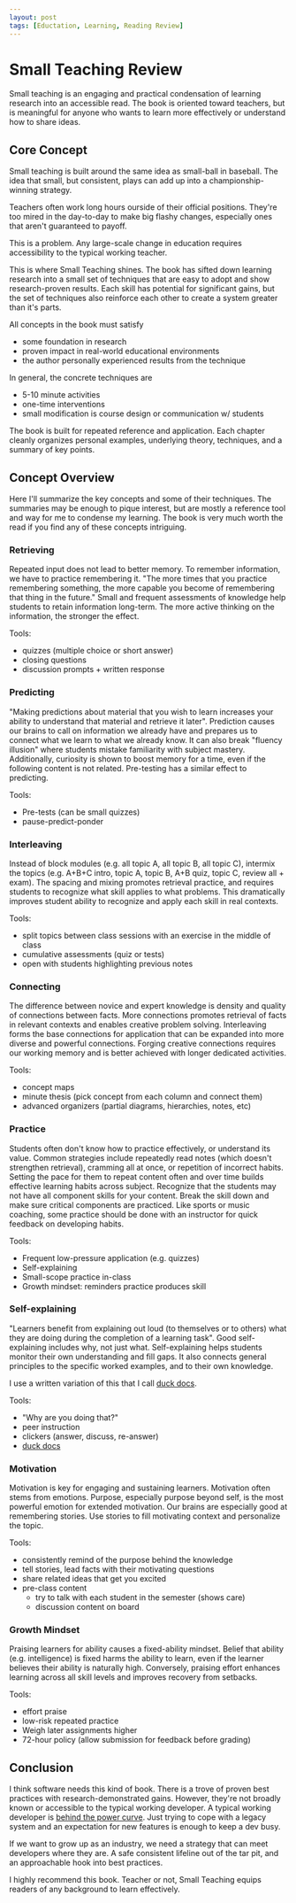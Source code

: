 ```yaml
---
layout: post
tags: [Eductation, Learning, Reading Review]
---
```


# Small Teaching Review

Small teaching is an engaging and practical condensation of learning research into an accessible read. The book is oriented toward teachers, but is meaningful for anyone who wants to learn more effectively or understand how to share ideas.

## Core Concept

Small teaching is built around the same idea as small-ball in baseball. The idea that small, but consistent, plays
can add up into a championship-winning strategy.

Teachers often work long hours ourside of their official positions. They're too mired in the day-to-day to make big 
flashy changes, especially ones that aren't guaranteed to payoff.

This is a problem. Any large-scale change in education requires accessibility to the typical working teacher.

This is where Small Teaching shines. The book has sifted down learning research into a small set of techniques that are easy to adopt 
and show research-proven results. Each skill has potential for significant gains, but the set of techniques also reinforce each other to create
a system greater than it's parts.


All concepts in the book must satisfy
- some foundation in research
- proven impact in real-world educational environments
- the author personally experienced results from the technique

In general, the concrete techniques are
- 5-10 minute activities
- one-time interventions
- small modification is course design or communication w/ students

The book is built for repeated reference and application. Each chapter cleanly organizes personal examples, underlying theory, techniques, and a summary of key points.

## Concept Overview

Here I'll summarize the key concepts and some of their techniques. The summaries may be enough to pique interest, but are mostly a reference tool and way for me to condense my learning. 
The book is very much worth the read if you find any of these concepts intriguing.

### Retrieving
Repeated input does not lead to better memory. To remember information, we have to practice remembering it. "The more times that you practice remembering something, the more capable you become of remembering that thing in the future." Small and frequent assessments of knowledge help students to retain information long-term. The more active thinking on the information, the stronger the effect.

Tools: 
- quizzes (multiple choice or short answer)
- closing questions
- discussion prompts + written response 

### Predicting

"Making predictions about material that you wish to learn increases your ability to understand that material and retrieve it later". Prediction causes our brains to call on information we already have and prepares us to connect what we learn to what we already know. It can also break "fluency illusion" where students mistake familiarity with subject mastery. Additionally, curiosity is shown to boost memory for a time, even if the following content is not related. Pre-testing has a similar effect to predicting.
<!-- , showing student improvements of about 10%. -->

Tools: 
- Pre-tests (can be small quizzes)
- pause-predict-ponder

### Interleaving
Instead of block modules (e.g. all topic A, all topic B, all topic C), intermix the topics (e.g. A+B+C intro, topic A, topic B, A+B quiz, topic C, review all + exam). The spacing and mixing promotes retrieval practice, and requires students to recognize what skill applies to what problems. This dramatically improves student ability to recognize and apply each skill in real contexts.

Tools: 
- split topics between class sessions with an exercise in the middle of class 
- cumulative assessments (quiz or tests)
- open with students highlighting previous notes

### Connecting
The difference between novice and expert knowledge is density and quality of connections between facts. More connections promotes retrieval of facts in relevant contexts and enables creative problem solving. Interleaving forms the base connections for application that can be expanded into more diverse and powerful connections. Forging creative connections requires our working memory and is better achieved with longer dedicated activities.

Tools: 
- concept maps
- minute thesis (pick concept from each column and connect them)
- advanced organizers (partial diagrams, hierarchies, notes, etc)

### Practice
Students often don't know how to practice effectively, or understand its value. Common strategies include repeatedly read notes (which doesn't strengthen retrieval), cramming all at once, or repetition of incorrect habits. Setting the pace for them to repeat content often and over time builds effective learning habits across subject. Recognize that the students may not have all component skills for your content. Break the skill down and make sure critical components are practiced. Like sports or music coaching, some practice should be done with an instructor for quick feedback on developing habits.  

Tools:
- Frequent low-pressure application (e.g. quizzes)
- Self-explaining
- Small-scope practice in-class
- Growth mindset: reminders practice produces skill


### Self-explaining
"Learners benefit from explaining out loud (to themselves or to others) what they are doing during the completion of a learning task". Good self-explaining includes why, not just what. Self-explaining helps students monitor their own understanding and fill gaps. It also connects general principles to the specific worked examples, and to their own knowledge.

I use a written variation of this that I call [duck docs](../_posts/2021-05-21-Duck-Structure.md).

Tools: 
- "Why are you doing that?"
- peer instruction
- clickers (answer, discuss, re-answer)
- [duck docs](../_posts/2021-05-21-Duck-Structure.md)

### Motivation
Motivation is key for engaging and sustaining learners. Motivation often stems from emotions. Purpose, especially purpose beyond self, is the most powerful emotion for extended motivation.
Our brains are especially good at remembering stories. Use stories to fill motivating context and personalize the topic. 

Tools: 
- consistently remind of the purpose behind the knowledge
- tell stories, lead facts with their motivating questions
- share related ideas that get you excited
- pre-class content
  - try to talk with each student in the semester (shows care)
  - discussion content on board

### Growth Mindset
Praising learners for ability causes a fixed-ability mindset. Belief that ability (e.g. intelligence) is fixed harms the ability to learn, even if the learner believes their ability is naturally high. Conversely, praising effort enhances learning across all skill levels and improves recovery from setbacks.

Tools:
- effort praise
- low-risk repeated practice
- Weigh later assignments higher
- 72-hour policy (allow submission for feedback before grading)

## Conclusion

I think software needs this kind of book. There is a trove of proven best practices with research-demonstrated gains. However, they're not broadly known or accessible to the typical working developer. A typical working developer is [behind the power curve](https://blog.cleancoder.com/uncle-bob/2018/01/15/behindThePowerCurve.html). Just trying to cope with a legacy system and an expectation for new features is enough to keep a dev busy. 

If we want to grow up as an industry, we need a strategy that can meet developers where they are. A safe consistent lifeline out of the tar pit, and an approachable hook into best practices.

I highly recommend this book. Teacher or not, Small Teaching equips readers of any background to learn effectively.
